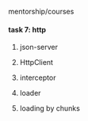 mentorship/courses 

#### task 7: http ####

1. json-server

2. HttpClient

3. interceptor

4. loader

5. loading by chunks
